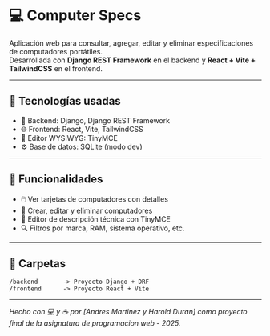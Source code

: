 # 💻 Computer Specs

Aplicación web para consultar, agregar, editar y eliminar especificaciones de computadores portátiles.  
Desarrollada con **Django REST Framework** en el backend y **React + Vite + TailwindCSS** en el frontend.

---

## 🧩 Tecnologías usadas

- 🎯 Backend: Django, Django REST Framework
- 🌐 Frontend: React, Vite, TailwindCSS
- 📝 Editor WYSIWYG: TinyMCE
- ⚙️ Base de datos: SQLite (modo dev)

---

## 📸 Funcionalidades

* 🖱️ Ver tarjetas de computadores con detalles
* 📝 Crear, editar y eliminar computadores
* 🎨 Editor de descripción técnica con TinyMCE
* 🔍 Filtros por marca, RAM, sistema operativo, etc.

---

## 📂 Carpetas

```
/backend       -> Proyecto Django + DRF
/frontend      -> Proyecto React + Vite
```

---


*Hecho con 💻 y ☕ por [Andres Martinez y Harold Duran] como proyecto final de la asignatura de programacion web - 2025.*
